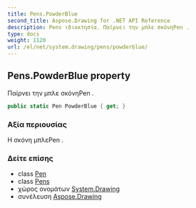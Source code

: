 ```yaml
---
title: Pens.PowderBlue
second_title: Aspose.Drawing for .NET API Reference
description: Pens ιδιοκτησία. Παίρνει την μπλε σκόνηPen .
type: docs
weight: 1120
url: /el/net/system.drawing/pens/powderblue/
---
```

## Pens.PowderBlue property

Παίρνει την μπλε σκόνηPen .

```csharp
public static Pen PowderBlue { get; }
```

### Αξία περιουσίας

Η σκόνη μπλεPen .

### Δείτε επίσης

* class [Pen](../../pen/)
* class [Pens](../)
* χώρος ονομάτων [System.Drawing](../../pens/)
* συνέλευση [Aspose.Drawing](../../../)



